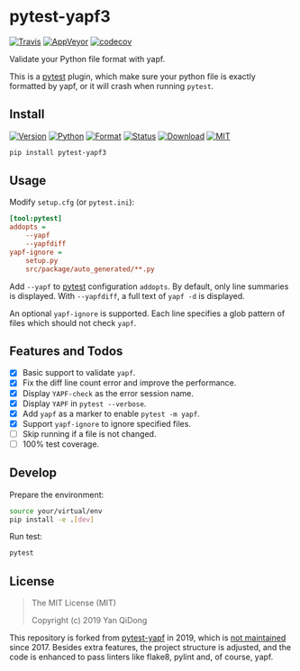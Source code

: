 # pytest-yapf3

[![Travis](https://travis-ci.org/yanqd0/pytest-yapf3.svg?branch=master)](https://travis-ci.org/yanqd0/pytest-yapf3)
[![AppVeyor](https://ci.appveyor.com/api/projects/status/umf6393qo2y7afog/branch/master?svg=true)](https://ci.appveyor.com/project/yanqd0/pytest-yapf3/branch/master)
[![codecov](https://codecov.io/gh/yanqd0/pytest-yapf3/branch/master/graph/badge.svg)](https://codecov.io/gh/yanqd0/pytest-yapf3)

Validate your Python file format with yapf.

This is a [pytest] plugin, which make sure your python file is exactly formatted by yapf,
or it will crash when running `pytest`.

[pytest]:https://pytest.org/

## Install

[![Version](https://img.shields.io/pypi/v/pytest-yapf3)](https://pypi.org/project/pytest-yapf3/)
[![Python](https://img.shields.io/pypi/pyversions/pytest-yapf3)](https://pypi.org/project/pytest-yapf3/)
[![Format](https://img.shields.io/pypi/format/pytest-yapf3)](https://pypi.org/project/pytest-yapf3/)
[![Status](https://img.shields.io/pypi/status/pytest-yapf3)](https://pypi.org/classifiers/)
[![Download](https://img.shields.io/pypi/dm/pytest-yapf3)](https://pypi.org/project/pytest-yapf3/)
[![MIT](https://img.shields.io/pypi/l/pytest-yapf3)](https://github.com/yanqd0/pytest-yapf3/blob/master/LICENSE)

```sh
pip install pytest-yapf3
```

## Usage

Modify `setup.cfg` (or `pytest.ini`):

```ini
[tool:pytest]
addopts =
    --yapf
    --yapfdiff
yapf-ignore =
    setup.py
    src/package/auto_generated/**.py
```

Add `--yapf` to [pytest] configuration `addopts`.
By default, only line summaries is displayed.
With `--yapfdiff`, a full text of `yapf -d` is displayed.

An optional `yapf-ignore` is supported.
Each line specifies a glob pattern of files which should not check `yapf`.

## Features and Todos

- [x] Basic support to validate `yapf`.
- [x] Fix the diff line count error and improve the performance.
- [x] Display `YAPF-check` as the error session name.
- [x] Display `YAPF` in `pytest --verbose`.
- [x] Add `yapf` as a marker to enable `pytest -m yapf`.
- [x] Support `yapf-ignore` to ignore specified files.
- [ ] Skip running if a file is not changed.
- [ ] 100% test coverage.

## Develop

Prepare the environment:

```sh
source your/virtual/env
pip install -e .[dev]
```

Run test:

```sh
pytest
```

## License

> The MIT License (MIT)
>
> Copyright (c) 2019 Yan QiDong

This repository is forked from [pytest-yapf] in 2019, which is [not maintained] since 2017.
Besides extra features, the project structure is adjusted,
and the code is enhanced to pass linters like flake8, pylint and, of course, yapf.

[pytest-yapf]:https://github.com/django-stars/pytest-yapf
[not maintained]:https://github.com/django-stars/pytest-yapf/issues/1
